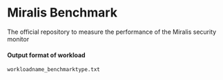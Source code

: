 # Miralis Benchmark

The official repository to measure the performance of the Miralis security monitor

#### Output format of workload

```bash
workloadname_benchmarktype.txt
```